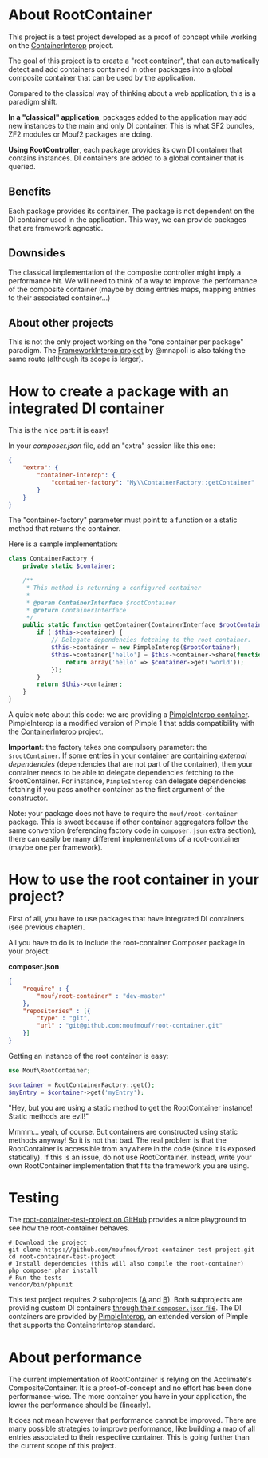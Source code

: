 About RootContainer
===================

This project is a test project developed as a proof of concept while working on the [ContainerInterop](https://github.com/container-interop/container-interop/) project.

The goal of this project is to create a "root container", that can automatically detect and add containers contained
in other packages into a global composite container that can be used by the application.

Compared to the classical way of thinking about a web application, this is a paradigm shift.

**In a "classical" application**, packages added to the application may add new instances to the main and only DI container.
This is what SF2 bundles, ZF2 modules or Mouf2 packages are doing.

**Using RootController**, each package provides its own DI container that contains instances. DI containers are added
to a global container that is queried.

Benefits
--------
Each package provides its container. The package is not dependent on the DI container used in the application.
This way, we can provide packages that are framework agnostic.

Downsides
---------
The classical implementation of the composite controller might imply a performance hit. We will need to think of a way to 
improve the performance of the composite container (maybe by doing entries maps, mapping entries to their associated container...) 

About other projects
--------------------
This is not the only project working on the "one container per package" paradigm. The [FrameworkInterop project](https://github.com/mnapoli/framework-interop)
by @mnapoli is also taking the same route (although its scope is larger).

How to create a package with an integrated DI container
=======================================================

This is the nice part: it is easy!

In your *composer.json* file, add an "extra" session like this one:

```json
{
	"extra": {
		"container-interop": {
			"container-factory": "My\\ContainerFactory::getContainer"
		}
	}
}
```

The "container-factory" parameter must point to a function or a static method that returns the container.

Here is a sample implementation:

```php
class ContainerFactory {
	private static $container;

	/**
	 * This method is returning a configured container
	 *
	 * @param ContainerInterface $rootContainer
	 * @return ContainerInterface
	 */
	public static function getContainer(ContainerInterface $rootContainer) {
		if (!$this->container) {
			// Delegate dependencies fetching to the root container.
			$this->container = new PimpleInterop($rootContainer);
			$this->container['hello'] = $this->container->share(function(ContainerInterface $container) {
				return array('hello' => $container->get('world'));
			}); 
		}
		return $this->container;
	}
}
```

A quick note about this code: we are providing a [PimpleInterop container](https://github.com/moufmouf/pimple-interop).
PimpleInterop is a modified version of Pimple 1 that adds compatibility with the [ContainerInterop](https://github.com/container-interop/container-interop/) project.

**Important**: the factory takes one compulsory parameter: the `$rootContainer`. If some entries in your container are containing
*external dependencies* (dependencies that are not part of the container), then your container needs to be able
to delegate dependencies fetching to the $rootContainer. For instance, `PimpleInterop` can delegate dependencies fetching if
you pass another container as the first argument of the constructor.

Note: your package does not have to require the `mouf/root-container` package. This is sweet because if 
other container aggregators follow the same convention (referencing factory code in `composer.json` extra section),
there can easily be many different implementations of a root-container (maybe one per framework). 

How to use the root container in your project?
==============================================

First of all, you have to use packages that have integrated DI containers (see previous chapter).

All you have to do is to include the root-container Composer package in your project:

**composer.json**
```json
{
	"require" : {
		"mouf/root-container" : "dev-master"
	},
	"repositories" : [{
		"type" : "git",
		"url" : "git@github.com:moufmouf/root-container.git"
	}]
}
```

Getting an instance of the root container is easy:

```php
use Mouf\RootContainer;

$container = RootContainerFactory::get();
$myEntry = $container->get('myEntry');
```

"Hey, but you are using a static method to get the RootContainer instance! Static methods are evil!"

Mmmm... yeah, of course. But containers are constructed using static methods anyway! So it is not that bad.
The real problem is that the RootContainer is accessible from anywhere in the code (since it is exposed statically).
If this is an issue, do not use RootContainer. Instead, write your own RootContainer implementation
that fits the framework you are using.

Testing
=======

The [root-container-test-project on GitHub](https://github.com/moufmouf/root-container-test-project) provides
a nice playground to see how the root-container behaves.

```
# Download the project
git clone https://github.com/moufmouf/root-container-test-project.git
cd root-container-test-project
# Install dependencies (this will also compile the root-container)
php composer.phar install
# Run the tests
vendor/bin/phpunit
```

This test project requires 2 subprojects ([A](https://github.com/moufmouf/root-container-test-subprojectA) and 
[B](https://github.com/moufmouf/root-container-test-subprojectB)).
Both subprojects are providing custom DI containers [through their `composer.json` file](https://github.com/moufmouf/root-container-test-subprojectA/blob/master/composer.json).
The DI containers are provided by [PimpleInterop](https://github.com/moufmouf/root-container-test-subprojectB/blob/master/src/Acme/ProjectB/Factory.php),
an extended version of Pimple that supports the ContainerInterop standard.

About performance
=================

The current implementation of RootContainer is relying on the Acclimate's CompositeContainer. It is 
a proof-of-concept and no effort has been done performance-wise.
The more container you have in your application, the lower the performance should be (linearly).

It does not mean however that performance cannot be improved. There are many possible strategies to improve performance,
like building a map of all entries associated to their respective container. This is going further than
the current scope of this project.
